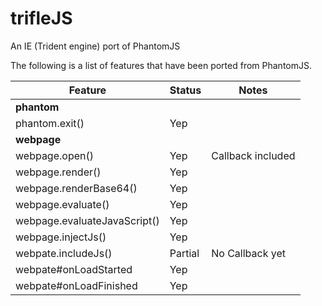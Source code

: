 trifleJS
========

An IE (Trident engine) port of PhantomJS


The following is a list of features that have been ported from PhantomJS.

|Feature                      | Status   | Notes                        |
|-----------------------------|----------|------------------------------|
|**phantom**                  |
|phantom.exit()               | Yep      |                              |
|**webpage**                  |
|webpage.open()               | Yep      | Callback included            |
|webpage.render()             | Yep      |                              |
|webpage.renderBase64()       | Yep      |                              |
|webpage.evaluate()           | Yep      |                              |
|webpage.evaluateJavaScript() | Yep      |                              |
|webpage.injectJs()           | Yep      |                              |
|webpate.includeJs()          | Partial  | No Callback yet              |
|webpate#onLoadStarted        | Yep      |                              |
|webpate#onLoadFinished       | Yep      |                              |
